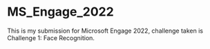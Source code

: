# MS_Engage_2022
This is my submission for Microsoft Engage 2022, challenge taken is Challenge 1: Face Recognition.
